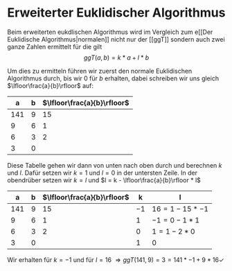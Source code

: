 # Erweiterter Euklidischer Algorithmus
Beim erweiterten eukdlischen Algorithmus wird im Vergleich zum e[[Der Euklidische Algorithmus|normalen]] nicht nur der [[ggT]] sondern auch zwei ganze Zahlen ermittelt für die gilt
$$ggT(a,b) = k*a+l*b$$

Um dies zu ermitteln führen wir zuerst den normale Euklidischen Algorithmus durch, bis wir $0$ für $b$ erhalten, dabei schreiben wir uns gleich $\lfloor\frac{a}{b}\rfloor$ auf:

| a   | b   | $\lfloor\frac{a}{b}\rfloor$ |
| --- | --- | --------------------------- |
| 141 | 9   | 15                          |
| 9   | 6   | 1                           |
| 6   | 3   | 2                           |
| 3   | 0   |                             |

Diese Tabelle gehen wir dann von unten nach oben durch und berechnen $k$ und $l$.
Dafür setzen wir $k=1$ und $l=0$ in der untersten Zeile.
In der obendrüber setzen wir $k=l$ und $l = k - \lfloor\frac{a}{b}\rfloor * l$

| a     | b   | $\lfloor\frac{a}{b}\rfloor$ | k    | l            |
| ----- | --- | --------------------------- | ---- | ------------ |
| $141$ | $9$ | $15$                        | $-1$ | $16=1-15*-1$ |
| $9$   | $6$ | $1$                         | $1$  | $-1 = 0-1*1$ |
| $6$   | $3$ | $2$                         | $0$  | $1 = 1-2*0$  |
| $3$   | $0$ |                             | $1$  | $0$          |

Wir erhalten für $k=-1$ und für $l=16$ $\Longrightarrow ggT(141,9)=3=141*-1+9*16 \checkmark$